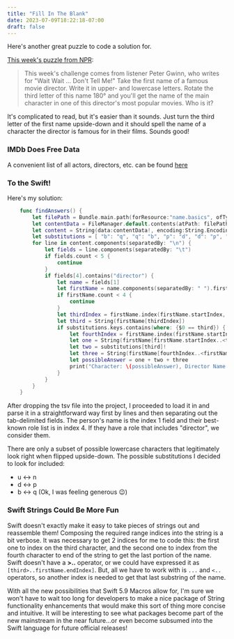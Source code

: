 ```yaml
---
title: "Fill In The Blank"
date: 2023-07-09T18:22:18-07:00
draft: false
---
```

 
Here's another great puzzle to code a solution for.

[This week's puzzle from NPR](https://www.npr.org/2023/07/09/1186650754/sunday-puzzle-fill-in-the-blank):

> This week's challenge comes from listener Peter Gwinn, who writes for "Wait Wait ... Don't Tell Me!" Take the first name of a famous movie director. Write it in upper- and lowercase letters. Rotate the third letter of this name 180° and you'll get the name of the main character in one of this director's most popular movies. Who is it?

It's complicated to read, but it's easier than it sounds. Just turn the third letter of the first name upside-down and it should spell the name of a character the director is famous for in their films. Sounds good!

### IMDb Does Free Data

A convenient list of all actors, directors, etc. can be found [here](https://datasets.imdbws.com/name.basics.tsv.gz)

### To the Swift!

Here's my solution:

```swift
    func findAnswers() {
        let filePath = Bundle.main.path(forResource:"name.basics", ofType: "tsv")
        let contentData = FileManager.default.contents(atPath: filePath!)
        let content = String(data:contentData!, encoding:String.Encoding.utf8)!
        let substitutions = [ "b": "q", "q": "b", "p": "d", "d": "p", "n": "u", "u": "n"]
        for line in content.components(separatedBy: "\n") {
            let fields = line.components(separatedBy: "\t")
            if fields.count < 5 {
                continue
            }
            if fields[4].contains("director") {
                let name = fields[1]
                let firstName = name.components(separatedBy: " ").first ?? name
                if firstName.count < 4 {
                    continue
                }
                let thirdIndex = firstName.index(firstName.startIndex, offsetBy: 2)
                let third = String(firstName[thirdIndex])
                if substitutions.keys.contains(where: {$0 == third}) {
                    let fourthIndex = firstName.index(firstName.startIndex, offsetBy: 3)
                    let one = String(firstName[firstName.startIndex..<thirdIndex])
                    let two = substitutions[third]!
                    let three = String(firstName[fourthIndex..<firstName.endIndex])
                    let possibleAnswer = one + two + three
                    print("Character: \(possibleAnswer), Director Name: \(name)")
                }
            }
        }
    }
```

After dropping the tsv file into the project, I proceeded to load it in and parse it in a straightforward way first by lines and then separating out the tab-delimited fields. The person's name is the index 1 field and their best-known role list is in index 4. If they have a role that includes "director", we consider them.

There are only a subset of possible lowercase characters that legitimately look right when flipped upside-down. The possible substitutions I decided to look for included:

- u <-> n
- d <-> p
- b <-> q (Ok, I was feeling generous 😉)

### Swift Strings Could Be More Fun

Swift doesn't exactly make it easy to take pieces of strings out and reassemble them! Composing the required range indices into the string is a bit verbose. It was necessary to get 2 indices for me to code this: the first one to index on the third character, and the second one to index from the fourth character to end of the string to get the last portion of the name. Swift doesn't have a **>..** operator, or we could have expressed it as `[third>..firstName.endIndex]`. But, all we have to work with is `...` and `<..` operators, so another index is needed to get that last substring of the name.

With all the new possibilities that Swift 5.9 Macros allow for, I'm sure we won't have to wait too long for developers to make a nice package of String functionality enhancements that would make this sort of thing more concise and intuitive. It will be interesting to see what packages become part of the new mainstream in the near future...or even become subsumed into the Swift language for future official releases!